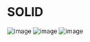 # SOLID

![image](https://github.com/user-attachments/assets/a60afd86-e57d-4398-a6ca-48bcb343231f)
![image](https://github.com/user-attachments/assets/19c2b92c-6fcd-493c-a482-4dbbea3628b8)
![image](https://github.com/user-attachments/assets/d853a44d-dc14-40fd-ab41-2243c05340a5)

